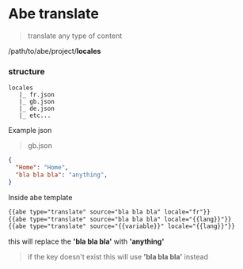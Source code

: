 # Abe translate

> translate any type of content

/path/to/abe/project/**locales**

### structure

```
locales
   |_ fr.json
   |_ gb.json
   |_ de.json
   |_ etc...
```

Example json

> gb.json

```json
{
  "Home": "Home",
  "bla bla bla": "anything",
}
```

Inside abe template

```html
{{abe type="translate" source="bla bla bla" locale="fr"}}
{{abe type="translate" source="bla bla bla" locale="{{lang}}"}}
{{abe type="translate" source="{{variable}}" locale="{{lang}}"}}
```

this will replace the **'bla bla bla'** with **'anything'**

> if the key doesn't exist this will use **'bla bla bla'** instead